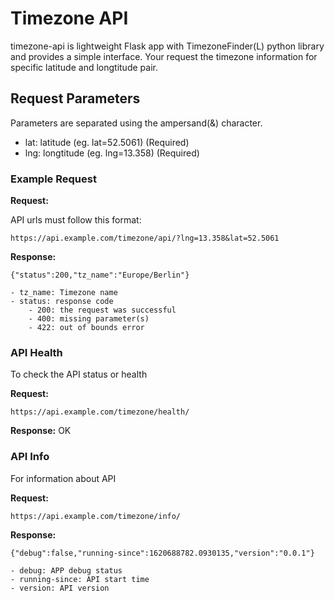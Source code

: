 # Timezone API

timezone-api is lightweight Flask app with TimezoneFinder(L) python library and
provides a simple interface. Your request the timezone information for specific
latitude and longtitude pair.

## Request Parameters

Parameters are separated using the ampersand(&) character.

* lat: latitude (eg. lat=52.5061) (Required)
* lng: longtitude (eg. lng=13.358) (Required)

### Example Request

**Request:**

API urls must follow this format:

`https://api.example.com/timezone/api/?lng=13.358&lat=52.5061`

**Response:**

`{"status":200,"tz_name":"Europe/Berlin"}`

    - tz_name: Timezone name
    - status: response code
        - 200: the request was successful
        - 400: missing parameter(s)
        - 422: out of bounds error

### API Health

To check the API status or health

**Request:**

`https://api.example.com/timezone/health/`

**Response:**
OK

### API Info

For information about API

**Request:**

`https://api.example.com/timezone/info/`

**Response:**

`{"debug":false,"running-since":1620688782.0930135,"version":"0.0.1"}`

    - debug: APP debug status
    - running-since: API start time
    - version: API version